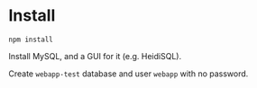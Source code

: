 Install
=======

```
npm install
```

Install MySQL, and a GUI for it (e.g. HeidiSQL).

Create `webapp-test` database and user `webapp` with no password.

